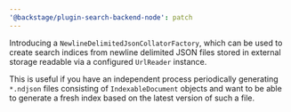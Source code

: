 ```yaml
---
'@backstage/plugin-search-backend-node': patch
---
```


Introducing a `NewlineDelimitedJsonCollatorFactory`, which can be used to create search indices from newline delimited JSON files stored in external storage readable via a configured `UrlReader` instance.

This is useful if you have an independent process periodically generating `*.ndjson` files consisting of `IndexableDocument` objects and want to be able to generate a fresh index based on the latest version of such a file.
